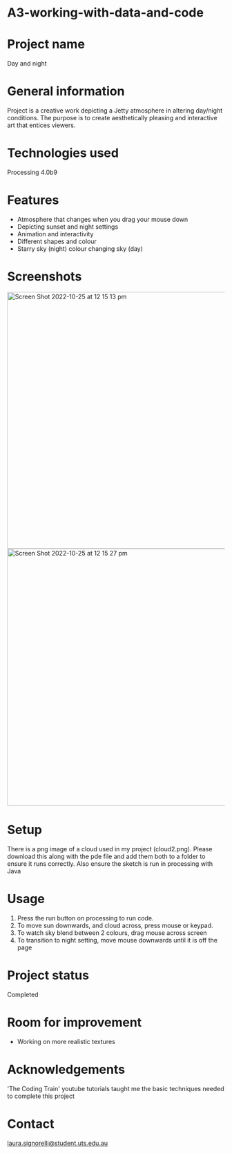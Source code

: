 # A3-working-with-data-and-code

# Project name

Day and night 

# General information 

Project is a creative work depicting a Jetty atmosphere in altering day/night conditions. The purpose is to create aesthetically pleasing and interactive art that entices viewers. 

# Technologies used 

Processing 4.0b9

# Features

- Atmosphere that changes when you drag your mouse down
- Depicting sunset and night settings
- Animation and interactivity 
- Different shapes and colour 
- Starry sky (night) colour changing sky (day)

# Screenshots 

<img width="594" alt="Screen Shot 2022-10-25 at 12 15 13 pm" src="https://user-images.githubusercontent.com/116043834/197659615-bab7b4e9-3bd6-43c8-9987-e962152559b3.png">

<img width="595" alt="Screen Shot 2022-10-25 at 12 15 27 pm" src="https://user-images.githubusercontent.com/116043834/197659619-ba636121-0289-4fb7-9c80-60670f65459d.png">

# Setup

There is a png image of a cloud used in my project (cloud2.png). Please download this along with the pde file and add them both to a folder to ensure it runs correctly. Also ensure the sketch is run in processing with Java

# Usage

1. Press the run button on processing to run code. 
2. To move sun downwards, and cloud across, press mouse or keypad.  
3. To watch sky blend between 2 colours, drag mouse across screen 
4. To transition to night setting, move mouse downwards until it is off the page

# Project status

Completed 

# Room for improvement 

- Working on more realistic textures

# Acknowledgements 

'The Coding Train' youtube tutorials taught me the basic techniques needed to complete this project

# Contact 

laura.signorelli@student.uts.edu.au
